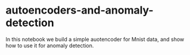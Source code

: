 # autoencoders-and-anomaly-detection
In this notebook we build a simple auotencoder for Mnist data, and show how to use it for anomaly detection.
